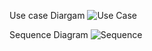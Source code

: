 Use case Diargam
![Use Case](https://user-images.githubusercontent.com/63145096/224552903-8c473eae-d547-4ede-ba4f-fa67f7d75db3.png)

Sequence Diagram
![Sequence ](https://user-images.githubusercontent.com/63145096/224552923-12010127-a011-464b-80fd-97d54a115e56.png)
